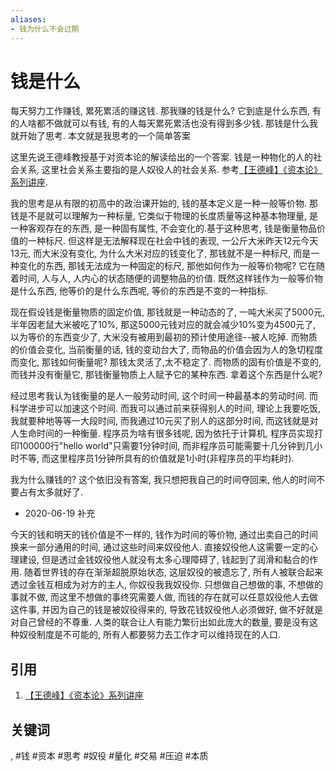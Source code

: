 ```yaml
---
aliases:
- 钱为什么不会过期
---
```



# 钱是什么

每天努力工作赚钱, 累死累活的赚这钱. 那我赚的钱是什么? 它到底是什么东西, 有的人啥都不做就可以有钱, 有的人每天累死累活也没有得到多少钱. 那钱是什么我就开始了思考. 本文就是我思考的一个简单答案

这里先说王德峰教授基于对资本论的解读给出的一个答案. 钱是一种物化的人的社会关系, 这里社会关系主要指的是人奴役人的社会关系. 参考[【王德峰】《资本论》系列讲座](https://www.bilibili.com/video/BV1tJ411W7R7).

我的思考是从有限的初高中的政治课开始的, 钱的基本定义是一种一般等价物. 那钱是不是就可以理解为一种标量, 它类似于物理的长度质量等这种基本物理量, 是一种客观存在的东西, 是一种固有属性, 不会变化的.基于这种思考, 钱是衡量物品价值的一种标尺. 但这样是无法解释现在社会中钱的表现, 一公斤大米昨天12元今天13元, 而大米没有变化, 为什么大米对应的钱变化了, 那钱就不是一种标尺, 而是一种变化的东西, 那钱无法成为一种固定的标尺, 那他如何作为一般等价物呢? 它在随着时间, 人与人, 人内心的状态随便的调整物品的价值. 既然这样钱作为一般等价物是什么东西, 他等价的是什么东西呢, 等价的东西是不变的一种指标.

现在假设钱是衡量物质的固定价值, 那钱就是一种动态的了, 一吨大米买了5000元, 半年因老鼠大米被吃了10%, 那这5000元钱对应的就会减少10%变为4500元了, 以为等价的东西变少了, 大米没有被用到最初的预计使用途径\-\-被人吃掉. 而物质的价值会变化, 当前衡量的话, 钱的变动台大了, 而物品的价值会因为人的急切程度而变化, 那钱如何衡量呢? 那钱太灵活了,太不稳定了. 而物质的固有价值是不变的, 而钱并没有衡量它, 那钱衡量物质上人赋予它的某种东西. 拿着这个东西是什么呢?

经过思考我认为钱衡量的是人一般劳动时间, 这个时间一种最基本的劳动时间. 而科学进步可以加速这个时间. 而我可以通过前来获得别人的时间, 理论上我要吃饭, 我就要种地等等一大段时间, 而我通过10元买了别人的这部分时间, 而这钱就是对人生命时间的一种衡量. 程序员为啥有很多钱呢, 因为依托于计算机, 程序员实现打印100000行"hello world"只需要1分钟时间, 而非程序员可能需要十几分钟到几小时不等, 而这里程序员1分钟所具有的价值就是1小时(非程序员的平均耗时).

我为什么赚钱的? 这个依旧没有答案, 我只想把我自己的时间夺回来, 他人的时间不要占有太多就好了.

* 2020-06-19 补充

今天的钱和明天的钱价值是不一样的, 钱作为时间的等价物, 通过出卖自己的时间换来一部分通用的时间, 通过这些时间来奴役他人. 直接奴役他人这需要一定的心理建设, 但是透过金钱奴役他人就没有太多心理障碍了, 钱起到了润滑和黏合的作用. 随着世界钱的存在渐渐超脱原始状态, 这层奴役的被遗忘了, 所有人被联合起来透过金钱互相成为对方的主人, 你奴役我我奴役你. 只想做自己想做的事, 不想做的事就不做, 而这里不想做的事终究需要人做, 而钱的存在就可以任意奴役他人去做这件事, 并因为自己的钱是被奴役得来的, 导致花钱奴役他人必须做好, 做不好就是对自己曾经的不尊重. 人类的联合让人有能力繁衍出如此庞大的数量, 要是没有这种奴役制度是不可能的, 所有人都要努力去工作才可以维持现在的人口.

## 引用
1. [【王德峰】《资本论》系列讲座](https://www.bilibili.com/video/BV1tJ411W7R7)

## 关键词
, #钱 #资本 #思考 #奴役 #量化 #交易 #压迫 #本质
